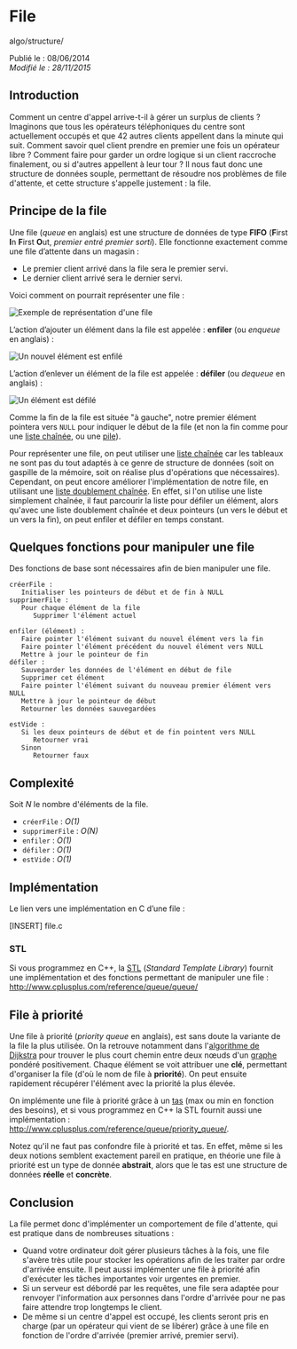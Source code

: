 File
====
algo/structure/

Publié le : 08/06/2014  
*Modifié le : 28/11/2015*

## Introduction

Comment un centre d'appel arrive-t-il à gérer un surplus de clients ? Imaginons que tous les opérateurs téléphoniques du centre sont actuellement occupés et que 42 autres clients appellent dans la minute qui suit. Comment savoir quel client prendre en premier une fois un opérateur libre ? Comment faire pour garder un ordre logique si un client raccroche finalement, ou si d'autres appellent à leur tour ? Il nous faut donc une structure de données souple, permettant de résoudre nos problèmes de file d'attente, et cette structure s'appelle justement : la file.

## Principe de la file

Une file (*queue* en anglais) est une structure de données de type **FIFO** (**F**irst **I**n **F**irst **O**ut, *premier entré premier sorti*). Elle fonctionne exactement comme une file d’attente dans un magasin :

- Le premier client arrivé dans la file sera le premier servi.
- Le dernier client arrivé sera le dernier servi.

Voici comment on pourrait représenter une file :

![Exemple de représentation d'une file](/static/img/algo/structure/file/exemple_file.png)

L’action d’ajouter un élément dans la file est appelée : **enfiler** (ou *enqueue* en anglais) :

![Un nouvel élément est enfilé](/static/img/algo/structure/file/exemple_ajout.png)

L’action d’enlever un élément de la file est appelée : **défiler** (ou *dequeue* en anglais) :

![Un élément est défilé](/static/img/algo/structure/file/exemple_suppression.png)

Comme la fin de la file est située "à gauche", notre premier élément pointera vers `NULL` pour indiquer le début de la file (et non la fin comme pour une [liste chaînée](/algo/structure/liste_chainee.html), ou une [pile](/algo/structure/pile.html)).

Pour représenter une file, on peut utiliser une [liste chaînée](/algo/structure/liste_chainee.html) car les tableaux ne sont pas du tout adaptés à ce genre de structure de données (soit on gaspille de la mémoire, soit on réalise plus d'opérations que nécessaires). Cependant, on peut encore améliorer l'implémentation de notre file, en utilisant une [liste doublement chaînée](/algo/structure/liste_chainee.html#liste-doublement-chaînée). En effet, si l'on utilise une liste simplement chaînée, il faut parcourir la liste pour défiler un élément, alors qu'avec une liste doublement chaînée et deux pointeurs (un vers le début et un vers la fin), on peut enfiler et défiler en temps constant.

## Quelques fonctions pour manipuler une file

Des fonctions de base sont nécessaires afin de bien manipuler une file.

```nohighlight
créerFile :
   Initialiser les pointeurs de début et de fin à NULL
supprimerFile :
   Pour chaque élément de la file
      Supprimer l'élément actuel

enfiler (élément) :
   Faire pointer l'élément suivant du nouvel élément vers la fin
   Faire pointer l'élément précédent du nouvel élément vers NULL
   Mettre à jour le pointeur de fin
défiler :
   Sauvegarder les données de l'élément en début de file
   Supprimer cet élément
   Faire pointer l'élément suivant du nouveau premier élément vers NULL 
   Mettre à jour le pointeur de début
   Retourner les données sauvegardées

estVide :
   Si les deux pointeurs de début et de fin pointent vers NULL
      Retourner vrai
   Sinon
      Retourner faux
```

## Complexité

Soit *N* le nombre d'éléments de la file.

- `créerFile` : *O(1)*
- `supprimerFile` : *O(N)*
- `enfiler` : *O(1)*
- `défiler` : *O(1)*
- `estVide` : *O(1)*

## Implémentation

Le lien vers une implémentation en C d’une file :

[INSERT]
file.c

### STL

Si vous programmez en C++, la [STL](https://en.wikipedia.org/wiki/Standard_Template_Library) (*Standard Template Library*) fournit une implémentation et des fonctions permettant de manipuler une file : <http://www.cplusplus.com/reference/queue/queue/> 

## File à priorité

Une file à priorité (*priority queue* en anglais), est sans doute la variante de la file la plus utilisée. On la retrouve notamment dans l'[algorithme de Dijkstra]() pour trouver le plus court chemin entre deux nœuds d'un [graphe](/algo/structure/graphe.html) pondéré positivement. Chaque élément se voit attribuer une **clé**, permettant d'organiser la file (d'où le nom de file à **priorité**). On peut ensuite rapidement récupérer l'élément avec la priorité la plus élevée.

On implémente une file à priorité grâce à un [tas](/algo/structure/arbre/tas.html) (max ou min en fonction des besoins), et si vous programmez en C++ la STL fournit aussi une implémentation : <http://www.cplusplus.com/reference/queue/priority_queue/>.

Notez qu'il ne faut pas confondre file à priorité et tas. En effet, même si les deux notions semblent exactement pareil en pratique, en théorie une file à priorité est un type de donnée **abstrait**, alors que le tas est une structure de données **réelle** et **concrète**.

## Conclusion

La file permet donc d'implémenter un comportement de file d'attente, qui est pratique dans de nombreuses situations :

- Quand votre ordinateur doit gérer plusieurs tâches à la fois, une file s'avère très utile pour stocker les opérations afin de les traiter par ordre d'arrivée ensuite. Il peut aussi implémenter une file à priorité afin d'exécuter les tâches importantes voir urgentes en premier.
- Si un serveur est débordé par les requêtes, une file sera adaptée pour renvoyer l'information aux personnes dans l'ordre d'arrivée pour ne pas faire attendre trop longtemps le client.
- De même si un centre d'appel est occupé, les clients seront pris en charge (par un opérateur qui vient de se libérer) grâce à une file en fonction de l'ordre d'arrivée (premier arrivé, premier servi).
